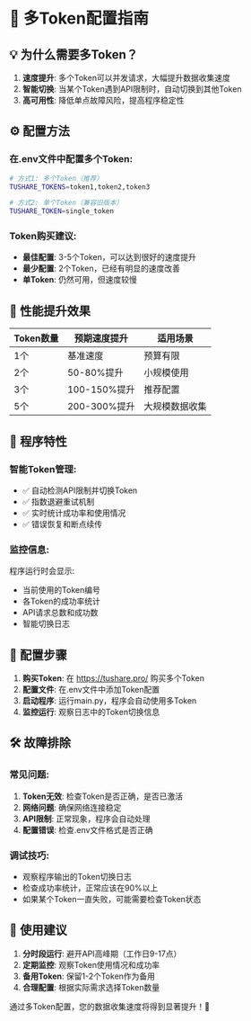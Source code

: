 # 🔧 多Token配置指南

## 💡 为什么需要多Token？

1. **速度提升**: 多个Token可以并发请求，大幅提升数据收集速度
2. **智能切换**: 当某个Token遇到API限制时，自动切换到其他Token
3. **高可用性**: 降低单点故障风险，提高程序稳定性

## ⚙️ 配置方法

### 在.env文件中配置多个Token:

```bash
# 方式1: 多个Token（推荐）
TUSHARE_TOKENS=token1,token2,token3

# 方式2: 单个Token（兼容旧版本）  
TUSHARE_TOKEN=single_token
```

### Token购买建议:

- **最佳配置**: 3-5个Token，可以达到很好的速度提升
- **最少配置**: 2个Token，已经有明显的速度改善
- **单Token**: 仍然可用，但速度较慢

## 🚀 性能提升效果

| Token数量 | 预期速度提升 | 适用场景 |
|----------|-------------|---------|
| 1个      | 基准速度     | 预算有限 |
| 2个      | 50-80%提升   | 小规模使用 |
| 3个      | 100-150%提升 | 推荐配置 |
| 5个      | 200-300%提升 | 大规模数据收集 |

## 🔧 程序特性

### 智能Token管理:
- ✅ 自动检测API限制并切换Token
- ✅ 指数退避重试机制
- ✅ 实时统计成功率和使用情况
- ✅ 错误恢复和断点续传

### 监控信息:
程序运行时会显示:
- 当前使用的Token编号
- 各Token的成功率统计
- API请求总数和成功数
- 智能切换日志

## 📝 配置步骤

1. **购买Token**: 在 https://tushare.pro/ 购买多个Token
2. **配置文件**: 在.env文件中添加Token配置
3. **启动程序**: 运行main.py，程序会自动使用多Token
4. **监控运行**: 观察日志中的Token切换信息

## 🛠️ 故障排除

### 常见问题:

1. **Token无效**: 检查Token是否正确，是否已激活
2. **网络问题**: 确保网络连接稳定
3. **API限制**: 正常现象，程序会自动处理
4. **配置错误**: 检查.env文件格式是否正确

### 调试技巧:

- 观察程序输出的Token切换日志
- 检查成功率统计，正常应该在90%以上
- 如果某个Token一直失败，可能需要检查Token状态

## 🎯 使用建议

1. **分时段运行**: 避开API高峰期（工作日9-17点）
2. **定期监控**: 观察Token使用情况和成功率
3. **备用Token**: 保留1-2个Token作为备用
4. **合理配置**: 根据实际需求选择Token数量

通过多Token配置，您的数据收集速度将得到显著提升！🚀 